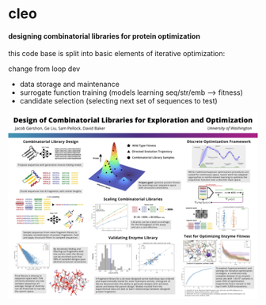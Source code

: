 # cleo
#### designing combinatorial libraries for protein optimization

this code base is split into basic elements of iterative optimization:

change from loop dev

- data storage and maintenance
- surrogate function training (models learning seq/str/emb --> fitness)
- candidate selection (selecting next set of sequences to test)

![alt text](./figs/poster.jpg)
